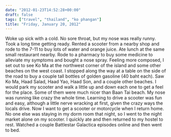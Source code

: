 ```yaml
---
date: "2012-01-23T14:52:28+00:00"
draft: false
tags: ["travel", "thailand", "ko phangan"]
title: "Friday, January 20, 2012"
---
```

Woke up sick with a cold. No sore throat, but my nose was really runny. Took a long time getting ready. Rented a scooter from a nearby shop and rode to the 7-11 to buy lots of water and orange juice. Ate lunch at the same small restaurant nearby. Rode to a pharmacy to buy some medicine to alleviate my symptoms and bought a nose spray. Feeling more composed, I set out to see Ko Ma at the northwest corner of the island and some other beaches on the west coast. I stopped along the way at a table on the side of the road to buy a couple tall bottles of golden gasoline (40 baht each). Saw Ko Ma, Haad Salad, Haad Yao, Haad Son, and a couple other beaches. I would park my scooter and walk a little up and down each one to get a feel for the place. Some of them were much nicer than Baan Tai beach. My nose was running like crazy the whole time. Learning to drive a scooter was fun and easy, although a little nerve wracking at first, given the crazy ways the locals drive. Now I want to get a scooter or motorcycle when I return home. No one else was staying in my dorm room that night, so I went to the night market alone on my scooter. I quickly ate and then returned to my hostel to rest. Watched a couple Battlestar Galactica episodes online and then went to bed.

